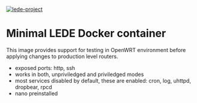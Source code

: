 [appurl]: https://lede-project.org
[![lede-project](https://openwrt.org/.styles/img/openwrt-logo.png)][appurl]

# Minimal LEDE Docker container
This image provides support for testing in OpenWRT environment before applying changes to production level routers.
 - exposed ports: http, ssh
 - works in both, unpriviledged and priviledged modes
 - most services disabled by default, these are enabled: cron, log, uhttpd, dropbear, rpcd
 - nano preinstalled
